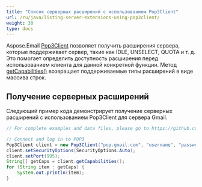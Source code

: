```yaml
---
title: "Список серверных расширений с использованием Pop3Client"
url: /ru/java/listing-server-extensions-using-pop3client/
weight: 30
type: docs
---
```



Aspose.Email [Pop3Client](https://reference.aspose.com/email/java/com.aspose.email/pop3client/) позволяет получить расширения сервера, которые поддерживает сервер, такие как IDLE, UNSELECT, QUOTA и т. д. Это помогает определить доступность расширения перед использованием клиента для данной конкретной функции. Метод [getCapabilities()](https://reference.aspose.com/email/java/com.aspose.email/pop3client/#getCapabilities--) возвращает поддерживаемые типы расширений в виде массива строк.

## **Получение серверных расширений**

Следующий пример кода демонстрирует получение серверных расширений с использованием Pop3Client для сервера Gmail.

~~~Java
// For complete examples and data files, please go to https://github.com/aspose-email/Aspose.Email-for-Java

// Connect and log in to POP3
Pop3Client client = new Pop3Client("pop.gmail.com", "username", "password");
client.setSecurityOptions(SecurityOptions.Auto);
client.setPort(995);
String[] getCaps = client.getCapabilities();
for (String item : getCaps) {
    System.out.println(item);
}
~~~